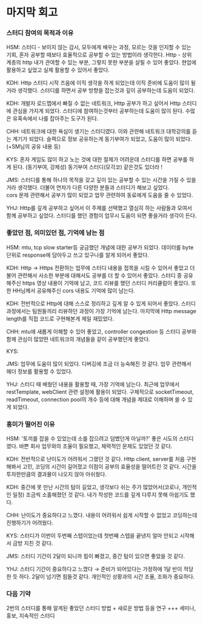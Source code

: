 # 마지막 회고

### 스터디 참여의 목적과 이유
HSM: 
스터디 - 보이지 않는 감시, 모두에게 배우는 과정, 모르는 것을 인지할 수 있는 기회, 혼자 공부할 때보다 효율적으로 공부할 수 있는 방법이라 생각한다.
Http - 상위 계층의 http 내가 관여할 수 있는 부분, 그렇지 못한 부분을 살필 수 있어 좋았다. 
현업에 활용하고 싶었고 실제 활용할 수 있어서 좋았다.

KDH:
Http 스터디 시작 즈음에 이직 생각을 하게 되었는데 이직 준비에 도움이 많이 될거라 생각했다.
스터디를 하면서 공부 방향을 잡는것과 깊이 공부하는데 도움이 되었다.

KDH:
개발자 로드맵에서 빠질 수 없는 네트워크, Http 공부가 하고 싶어서 Http 스터디에 관심을 가지게 되었다.
스터디에 참여하는것부터 공부하는데 도움이 많이 된다. 수많은 유혹속에서 나를 잡아주는 도구가 된다.

CHH:
네트워크에 대한 욕심이 생기는 스터디였다. 이와 관련해 네트워크 대학강의를 듣는 계기가 되었다. 
슬랙으로 정보 공유하는게 동기부여가 되었고, 도움이 많이 되었다. (+SM님의 공유 내용 등)

KYS:
혼자 게임도 많이 하고 노는 것에 대한 절제가 어려운데 스터디를 하면 공부를 하게 된다. (동기부여, 강제성)
동기부여 스터디(모각코) 같은것도 있더라 !

JMS:
스터디를 통해 하나의 목적을 갖고 깊이 있는 공부할 수 있는 시간을 가질 수 있을거라 생각했다. 
더불어 연차가 다른 다양한 분들과 스터디가 해보고 싶었다.  
cors 문제 관련해서 공부가 많이 되었고 업무 관련하여 동료에게 도움을 줄 수 있었다. 

YHJ:
Http를 깊게 공부하고 싶어서 이 주제를 선택했고 열심히 하는 사람들과 모여서 함께 공부하고 싶었다.
스터디를 했던 경험이 업무시 도움이 되면 좋을거라 생각이 든다.


### 좋았던 점, 의미있던 점, 기억에 남는 점
HSM: 
mtu, tcp slow starter등 궁금했던 개념에 대한 공부가 되었다.
데이터를 byte단위로 response에 담아두고 쓰고 있구나를 알게 되어서 좋았다.

KDH:
Http → Https 전환하는 업무에 스터디 내용을 접목을 시킬 수 있어서 좋았고 더불어 관련해서 사소한 부분에 대해서도 공부를 더 할 수 있어서 좋았다.
스터디 중 공유해주신 https 영상 내용이 기억에 남고, 코드 리뷰를 했던 스터디 커리큘럼이 좋았다.
또한 HH님께서 공유해주신 cors 내용도 기억에 많이 남는다.

KDH:
전반적으로 Http에 대해 스스로 정리하고 깊게 알 수 있게 되어서 좋았다.
스터디 과정에서는 팀원들끼리 리뷰하던 과정이 가장 기억에 남는다.
마지막에 Http message length를 직접 코드로 구현해본게 제일 재밌었다. 

CHH:
mtu에 새롭게 이해할 수 있어 좋았고, controller congestion 등 스터디 공부와 함께 관심이 많았떤 네트워크의 개념들을 같이 공부했던게 좋았다.

KYS:

JMS:
업무에 도움이 많이 되었다.
디버깅에 조금 더 능숙해진 것 같다.
업무 관련해서 헤더 정보를 활용할 수 있었다.

YHJ:
스터디 때 배웠던 내용을 활용할 때, 가장 기억에 남는다. 
최근에 업무에서 restTemplate, webClient 관련 설정에 활용이 되었다.
구체적으로 socketTimeout, readTimeout, connection pool의 개수 등에 대해 개념을 제대로 이해하며 쓸 수 있게 되었다. 

### 흥미가 떨어진 이유
HSM: 
'토끼를 잡을 수 있었는데 소를 잡으려고 덤볐던게 아닐까?'
좋은 시도의 스터디였다.
바쁜 회사 업무와의 조율이 필요했고, 체력적인 문제도 있었던 것 같다.

KDH: 
전반적으로 난이도가 어려워서 그랬던 것 같다.
Http client, server를 처음 구현해봐서 고민, 코딩의 시간이 길어졌고 이점이 공부의 효율성을 떨어트린 것 같다.
시간을 투자한만큼의 결과물이 나오지 않아 아쉬웠다.

KDH:
중간에 못 만난 시간의 텀이 길었고, 생각보다 쉬는 주가 많았어서(코로나, 개인적인 일정) 조금씩 소홀해졌던 것 같다.
내가 작성한 코드를 깊게 다루지 못해 아쉽기도 했다.

CHH:
난이도가 중요하다고 느꼈다.
내용이 어려워서 쉽게 시작할 수 없었고 코딩하는데 진행하기가 어려웠다.

KYS:
스터디가 이번이 두번째 스텝이었는데 첫번째 스텝을 끝낸지 얼마 안되고 시작해서 금방 지친 것 같다.

JMS:
스터디 기간이 2달이 되니까 힘이 빠졌고, 중간 텀이 있으면 좋았을 것 같다. 

YHJ:
스터디 기간이 중요하다고 느꼈다 → 준비가 되어있다는 가정하에 1달 반이 적당한 듯 하다. 2달이 넘기면 힘들것 같다. 
개인적인 상황과의 시간 조율, 조화가 중요하다.

### 다음 기약
2번의 스터디를 통해 알게된 좋았던 스터디 방법 + 새로운 방법 등을 연구
+++ 세미나, 홍보, 지속적인 스터디 
